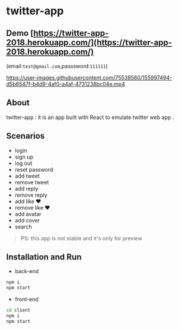 # twitter-app
## Demo [https://twitter-app-2018.herokuapp.com/](https://twitter-app-2018.herokuapp.com/)
(email:`test@gmail.com`,passsword:`111111`)

 

https://user-images.githubusercontent.com/75538560/155997494-d5b6547f-b4d9-4af0-a4af-4731238bc04e.mp4


 
## About
twitter-app : it is an app built with React to emulate twitter web app .

## Scenarios 

- login
- sign up
- log out
- reset password 
- add tweet
- remove tweet
- add reply
- remove reply
- add like ❤️
- remove like ❤️
- add avatar
- add cover 
- search 
 
> PS: this app is not stable and it's only for preview
 
## Installation and Run

- back-end
```sh
npm i
npm start
``` 
- front-end 
```sh
cd client
npm i
npm start
``` 
 
